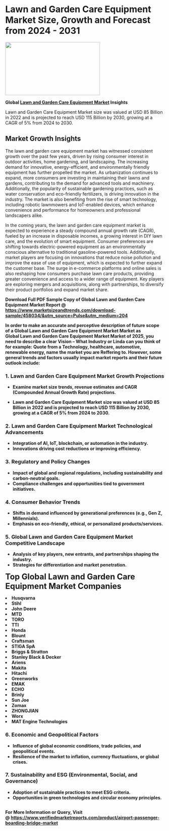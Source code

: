 <H1>Lawn and Garden Care Equipment Market Size, Growth and Forecast from 2024 - 2031</H1><img class="aligncenter size-medium wp-image-584254" src="https://thirdeyenews.in/wp-content/uploads/2024/09/Global-Market-Research-300x168.jpeg" alt="" width="300" height="168" /><p><strong>Global&nbsp;<a href="https://www.marketsizeandtrends.com/download-sample/458034/&amp;utm_source=Pulse&amp;utm_medium=204">Lawn and Garden Care Equipment Market</a> Insights</strong></p><p>Lawn and Garden Care Equipment Market size was valued at USD 85 Billion in 2022 and is projected to reach USD 115 Billion by 2030, growing at a CAGR of 5% from 2024 to 2030.</p><p><h2>Market Growth Insights</h2> <p>The lawn and garden care equipment market has witnessed consistent growth over the past few years, driven by rising consumer interest in outdoor activities, home gardening, and landscaping. The increasing demand for innovative, energy-efficient, and environmentally friendly equipment has further propelled the market. As urbanization continues to expand, more consumers are investing in maintaining their lawns and gardens, contributing to the demand for advanced tools and machinery. Additionally, the popularity of sustainable gardening practices, such as water conservation and eco-friendly fertilizers, is driving innovation in the industry. The market is also benefiting from the rise of smart technology, including robotic lawnmowers and IoT-enabled devices, which enhance convenience and performance for homeowners and professional landscapers alike.</p> <p><strong></strong></p> <p>In the coming years, the lawn and garden care equipment market is expected to experience a steady compound annual growth rate (CAGR), fueled by an increase in disposable incomes, a growing interest in DIY lawn care, and the evolution of smart equipment. Consumer preferences are shifting towards electric-powered equipment as an environmentally conscious alternative to traditional gasoline-powered tools. Additionally, market players are focusing on innovations that reduce noise pollution and improve the ease of use of equipment, which is expected to further expand the customer base. The surge in e-commerce platforms and online sales is also reshaping how consumers purchase lawn care products, providing greater convenience and access to a wider range of equipment. Key players are exploring mergers and acquisitions, along with partnerships, to diversify their product portfolios and expand market share.</p> <p><strong></p><p><span class=""><strong>Download Full PDF Sample Copy of Global Lawn and Garden Care Equipment Market Report</strong> @ <a href="https://www.marketsizeandtrends.com/download-sample/458034/&amp;utm_source=Pulse&amp;utm_medium=204" target="_blank">https://www.marketsizeandtrends.com/download-sample/458034/&amp;utm_source=Pulse&amp;utm_medium=204</a></span></p><p>In order to make an accurate and perceptive description of future scope of a Global&nbsp;Lawn and Garden Care Equipment Market Market as Global&nbsp;Lawn and Garden Care Equipment Market Market of 2025, you need to describe a clear Vision &ndash; What Industry or Linda can you think of for example: Quote from a Technology, healthcare, automotive, renewable energy, name the market you are Reffering to. However, some general trends and factors usually impact market reports and their future outlook include:</p><h3>1.&nbsp;<strong>Lawn and Garden Care Equipment Market Growth Projections</strong></h3><ul><li>Examine market size trends, revenue estimates and CAGR (Compounded Annual Growth Rate) projections.</li><li><p>Lawn and Garden Care Equipment Market size was valued at USD 85 Billion in 2022 and is projected to reach USD 115 Billion by 2030, growing at a CAGR of 5% from 2024 to 2030.</p></li></ul><h3>2.&nbsp;<strong>Lawn and Garden Care Equipment Market Technological Advancements</strong></h3><ul><li>Integration of AI, IoT, blockchain, or automation in the industry.</li><li>Innovations driving cost reductions or improving efficiency.</li></ul><h3>3.&nbsp;<strong>Regulatory and Policy Changes</strong></h3><ul><li>Impact of global and regional regulations, including sustainability and carbon-neutral goals.</li><li>Compliance challenges and opportunities tied to government initiatives.</li></ul><h3>4.&nbsp;<strong>Consumer Behavior Trends</strong></h3><ul><li>Shifts in demand influenced by generational preferences (e.g., Gen Z, Millennials).</li><li>Emphasis on eco-friendly, ethical, or personalized products/services.</li></ul><h3>5.&nbsp;<strong>Global Lawn and Garden Care Equipment Market Competitive Landscape</strong></h3><ul><li>Analysis of key players, new entrants, and partnerships shaping the industry.</li><li>Strategies for differentiation and market penetration.</li></ul><p data-pm-slice="1 1 []"><span style="color: inherit; font-family: inherit; font-size: 25px;">Top Global Lawn and Garden Care Equipment Market Companies</span></p><div class="" data-test-id=""><p><li>Husqvarna</li><li> Stihl</li><li> John Deere</li><li> MTD</li><li> TORO</li><li> TTI</li><li> Honda</li><li> Blount</li><li> Craftsman</li><li> STIGA SpA</li><li> Briggs & Stratton</li><li> Stanley Black & Decker</li><li> Ariens</li><li> Makita</li><li> Hitachi</li><li> Greenworks</li><li> EMAK</li><li> ECHO</li><li> Brinly</li><li> Sun Joe</li><li> Zomax</li><li> ZHONGJIAN</li><li> Worx</li><li> MAT Engine Technologies</li></p></div><h3>6.&nbsp;<strong>Economic and Geopolitical Factors</strong></h3><ul><li>Influence of global economic conditions, trade policies, and geopolitical events.</li><li>Resilience of the market to inflation, currency fluctuations, or global crises.</li></ul><h3>7.&nbsp;<strong>Sustainability and ESG (Environmental, Social, and Governance)</strong></h3><ul><li>Adoption of sustainable practices to meet ESG criteria.</li><li>Opportunities in green technologies and circular economy principles.</li></ul><h2><strong style="font-size: 14px;">For More Information or Query, Visit @&nbsp;</strong><a style="background-color: #ffffff; font-size: 14px;" href="https://www.marketsizeandtrends.com/report/lawn-and-garden-care-equipment-market/" target="_blank">https://www.verifiedmarketreports.com/product/airport-passenger-boarding-bridge-market</a></h2>
